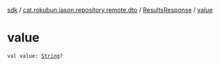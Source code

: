 [sdk](../../index.md) / [cat.rokubun.jason.repository.remote.dto](../index.md) / [ResultsResponse](index.md) / [value](./value.md)

# value

`val value: `[`String`](https://kotlinlang.org/api/latest/jvm/stdlib/kotlin/-string/index.html)`?`